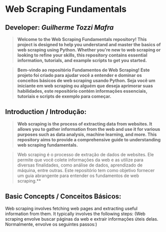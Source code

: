 # Web Scraping Fundamentals

## Developer: *Guilherme Tozzi Mafra*

> **Welcome to the Web Scraping Fundamentals repository! This project is designed to help you understand and master the basics of web scraping using Python. Whether you're new to web scraping or looking to refine your skills, this repository contains essential information, tutorials, and example scripts to get you started.** 

> **Bem-vindo ao repositório Fundamentos de Web Scraping! Este projeto foi criado para ajudar você a entender e dominar os conceitos básicos de web scraping usando Python. Seja você um iniciante em web scraping ou alguém que deseja aprimorar suas habilidades, este repositório contém informações essenciais, tutoriais e scripts de exemplo para começar.**

## Introduction / Introdução:
> **Web scraping is the process of extracting data from websites. It allows you to gather information from the web and use it for various purposes such as data analysis, machine learning, and more. This repository aims to provide a comprehensive guide to understanding web scraping fundamentals.**

> Web scraping é o processo de extração de dados de websites. Ele permite que você colete informações da web e as utilize para diversas finalidades, como análise de dados, aprendizado de máquina, entre outras. Este repositório tem como objetivo fornecer um guia abrangente para entender os fundamentos de web scraping.**

## Basic Concepts / Conceitos Básicos: 
Web scraping involves fetching web pages and extracting useful information from them. It typically involves the following steps: (Web scraping envolve buscar páginas da web e extrair informações úteis delas. Normalmente, envolve os seguintes passos:)


